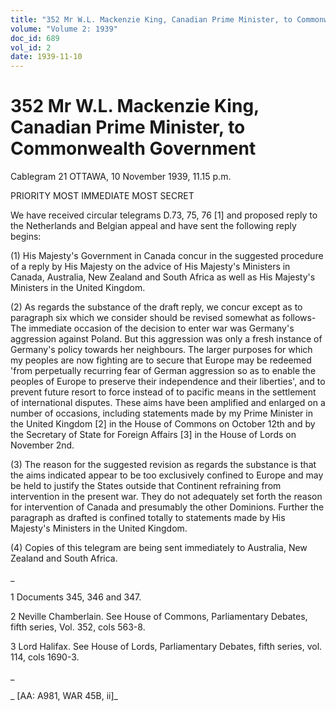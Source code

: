 ```yaml
---
title: "352 Mr W.L. Mackenzie King, Canadian Prime Minister, to Commonwealth Government"
volume: "Volume 2: 1939"
doc_id: 689
vol_id: 2
date: 1939-11-10
---
```


# 352 Mr W.L. Mackenzie King, Canadian Prime Minister, to Commonwealth Government

Cablegram 21 OTTAWA, 10 November 1939, 11.15 p.m.

PRIORITY MOST IMMEDIATE MOST SECRET

We have received circular telegrams D.73, 75, 76 [1] and proposed reply to the Netherlands and Belgian appeal and have sent the following reply begins:

(1) His Majesty's Government in Canada concur in the suggested procedure of a reply by His Majesty on the advice of His Majesty's Ministers in Canada, Australia, New Zealand and South Africa as well as His Majesty's Ministers in the United Kingdom.

(2) As regards the substance of the draft reply, we concur except as to paragraph six which we consider should be revised somewhat as follows- The immediate occasion of the decision to enter war was Germany's aggression against Poland. But this aggression was only a fresh instance of Germany's policy towards her neighbours. The larger purposes for which my peoples are now fighting are to secure that Europe may be redeemed 'from perpetually recurring fear of German aggression so as to enable the peoples of Europe to preserve their independence and their liberties', and to prevent future resort to force instead of to pacific means in the settlement of international disputes. These aims have been amplified and enlarged on a number of occasions, including statements made by my Prime Minister in the United Kingdom [2] in the House of Commons on October 12th and by the Secretary of State for Foreign Affairs [3] in the House of Lords on November 2nd.

(3) The reason for the suggested revision as regards the substance is that the aims indicated appear to be too exclusively confined to Europe and may be held to justify the States outside that Continent refraining from intervention in the present war. They do not adequately set forth the reason for intervention of Canada and presumably the other Dominions. Further the paragraph as drafted is confined totally to statements made by His Majesty's Ministers in the United Kingdom.

(4) Copies of this telegram are being sent immediately to Australia, New Zealand and South Africa.

_

1 Documents 345, 346 and 347.

2 Neville Chamberlain. See House of Commons, Parliamentary Debates, fifth series, Vol. 352, cols 563-8.

3 Lord Halifax. See House of Lords, Parliamentary Debates, fifth series, vol. 114, cols 1690-3.

_

_ [AA: A981, WAR 45B, ii]_
